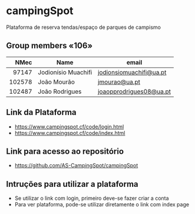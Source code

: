 # campingSpot
Plataforma de reserva tendas/espaço de parques de campismo

## Group members «106»

| NMec | Name | email |
|--:|---|---|
| 97147 | Jodionísio Muachifi | jodionsiomuachifi@ua.pt |
| 102578 | João Mourão |  jmourao@ua.pt |
| 102487 | João Rodrigues | joaopprodrigues08@ua.pt |


## Link da Plataforma 
 - https://www.campingspot.cf/code/login.html
 - https://www.campingspot.cf/code/index.html

## Link para acesso ao repositório
 - https://github.com/AS-CampingSpot/campingSpot

## Intruções para utilizar a plataforma
 - Se utilizar o link com login, primeiro deve-se fazer criar a conta
 - Para ver plataforma, pode-se utilizar diretamente o link com index page